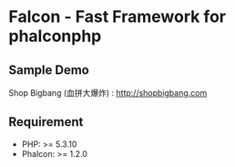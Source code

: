 Falcon - Fast Framework for phalconphp
===================

Sample Demo
-------
Shop Bigbang (血拼大爆炸) : http://shopbigbang.com

Requirement
------
* PHP: >= 5.3.10
* Phalcon: >= 1.2.0
